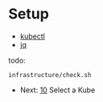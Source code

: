 # Setup


- [kubectl](https://kubernetes.io/docs/tasks/tools/)
- [jq](https://stedolan.github.io/jq/)

todo: 
```shell
infrastructure/check.sh
```



- Next: [10](10-kube.md) Select a Kube

